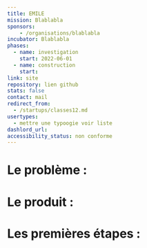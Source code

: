 ```yaml
---
title: EMILE 
mission: Blablabla
sponsors: 
    - /organisations/blablabla
incubator: Blablabla
phases:
  - name: investigation
    start: 2022-06-01 
  - name: construction
    start: 
link: site 
repository: lien github
stats: false
contact: mail
redirect_from:
  - /startups/classes12.md
usertypes:
  - mettre une typoogie voir liste
dashlord_url: 
accessibility_status: non conforme
---
```

# Le problème :

# Le produit :

# Les premières étapes :
